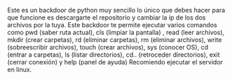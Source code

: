 Este es un backdoor de python muy sencillo lo único que debes hacer para que funcione es descargarte el repositorio y cambiar la ip de los dos archivos por la tuya.
Este backdoor te permite ejecutar varios comandos como pwd (saber ruta actual), cls (limpiar la pantalla) , read (leer archivos), mkdir (crear carpetas), rd (eliminar carpetas), rm (eliminar archivos), write (sobreescribir archivos), touch (crear archivos), sys (conocer OS), cd (entrar a carpetas), ls (listar directorios), cd.. (retroceder directorios), exit (cerrar conexión) y help (panel de ayuda)
Recomiendo ejecutar el servidor en linux.
